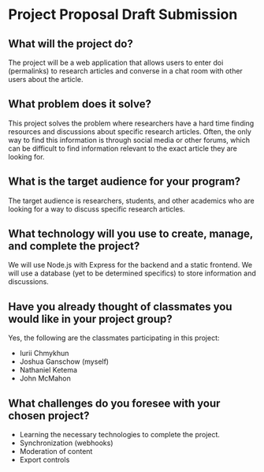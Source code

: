 # Project Proposal Draft Submission

## What will the project do?
The project will be a web application that allows users to enter doi (permalinks) to research articles and converse in a chat room with other users about the article.

## What problem does it solve?
This project solves the problem where researchers have a hard time finding resources and discussions about specific research articles. Often, the only way to find this information is through social media or other forums, which can be difficult to find information relevant to the exact article they are looking for.

## What is the target audience for your program?
The target audience is researchers, students, and other academics who are looking for a way to discuss specific research articles.

## What technology will you use to create, manage, and complete the project?
We will use Node.js with Express for the backend and a static frontend. We will use a database (yet to be determined specifics) to store information and discussions.

## Have you already thought of classmates you would like in your project group?
Yes, the following are the classmates participating in this project:
- Iurii Chmykhun
- Joshua Ganschow (myself)
- Nathaniel Ketema
- John McMahon

## What challenges do you foresee with your chosen project?
- Learning the necessary technologies to complete the project.
- Synchronization (webhooks)
- Moderation of content
- Export controls